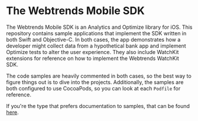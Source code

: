 [helpDocs]: http://help.webtrends.com/en/ios/ "Webtrends SDK Help"

# The Webtrends Mobile SDK
The Webtrends Mobile SDK is an Analytics and Optimize library for iOS. This repository contains sample applications that implement the SDK written in both Swift and Objective-C. In both cases, the app demonstrates how a developer might collect data from a hypothetical bank app and implement Optimize tests to alter the user experience. They also include WatchKit extensions for reference on how to implement the Webtrends WatchKit SDK.

The code samples are heavily commented in both cases, so the best way to figure things out is to dive into the projects. Additionally, the samples are both configured to use CocoaPods, so you can look at each `Podfile` for reference.

If you're the type that prefers documentation to samples, that can be found [here][helpDocs].
